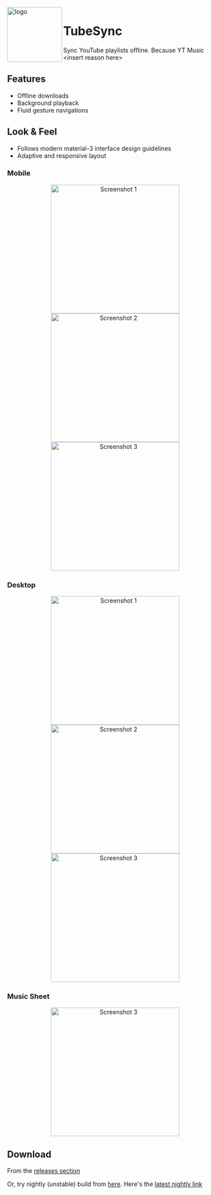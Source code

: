 <img src="https://raw.githubusercontent.com/khaled-0/TubeSync/main/assets/tubesync.png" height="128px" align="left" alt="logo">

# TubeSync

Sync YouTube playlists offline. Because YT Music \<insert reason here\>

## Features

- Offline downloads
- Background playback
- Fluid gesture navigations

## Look & Feel

- Follows modern material-3 interface design guidelines
- Adaptive and responsive layout

### Mobile

<p align="center">
  <img src="https://github.com/user-attachments/assets/0eb81a73-740f-4c8c-9e7a-60fe0d3fa52f" width="300" alt="Screenshot 1">
  <img src="https://github.com/user-attachments/assets/65e4192c-9cf9-4592-9f97-36da8251915b" width="300" alt="Screenshot 2">
  <img src="https://github.com/user-attachments/assets/faac1962-0599-448e-b98a-d642d409d070" width="300" alt="Screenshot 3">
</p>

### Desktop

<p align="center">
  <img src="https://github.com/user-attachments/assets/7d312ec5-a298-4a68-a1f6-8a740ee8d0a8" width="300" alt="Screenshot 1">
  <img src="https://github.com/user-attachments/assets/8577cf94-d86c-4ddf-b62d-e4363cf2759b" width="300" alt="Screenshot 2">
  <img src="https://github.com/user-attachments/assets/6278fc11-afbd-4ea5-aafd-52acd2b5ba3c" width="300" alt="Screenshot 3">
</p>

### Music Sheet

<p align="center">
  <img src="https://github.com/user-attachments/assets/fb942283-79a4-4a14-81c2-cee0ee6e90d6" width="300" alt="Screenshot 3">
</p>

## Download

From the [releases section](https://github.com/khaled-0/TubeSync/releases)

Or, try nightly (unstable) build from [here](https://github.com/khaled-0/TubeSync/actions). Here's the
[latest nightly link ](https://nightly.link/khaled-0/TubeSync/workflows/nightly/main/tubesync_android_nightly.zip)
